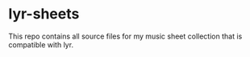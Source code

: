 # lyr-sheets
This repo contains all source files for my music sheet collection that is compatible with lyr.
